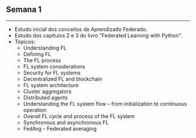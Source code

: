 ## Semana 1
---

* Estudo inicial dos conceitos de Aprendizado Federado.
* Estudo dos capítulos 2 e 3 do livro "Federated Learning with Python".
* Tópicos:
  * Understanding FL
  * Defining FL
  * The FL process
  * FL system considerations
  * Security for FL systems
  * Decentralized FL and blockchain
  * FL system architecture
  * Cluster aggregators
  * Distributed agents
  * Understanding the FL system flow – from initialization to continuous operation
  * Overall FL cycle and process of the FL system
  * Synchronous and asynchronous FL
  * FedAvg – Federated averaging
 

